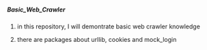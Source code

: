 ##### Basic_Web_Crawler

 1. in this repository, I will demontrate basic web crawler knowledge

 2. there are packages about urllib, cookies and mock_login 
